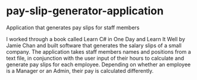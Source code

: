 # pay-slip-generator-application
Application that generates pay slips for staff members

I worked through a book called Learn C# in One Day and Learn It Well by Jamie Chan and built software that generates the salary slips of a small company. The application takes staff members names and positions from a text file, in conjunction with the user input of their hours to calculate and generate pay slips for each employee. Depending on whether an employee is a Manager or an Admin, their pay is calculated differently. 
